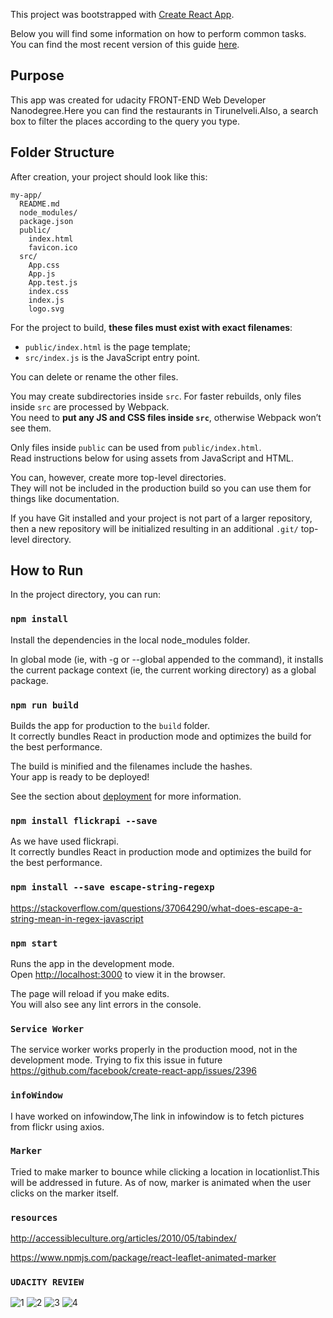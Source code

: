 This project was bootstrapped with [Create React App](https://github.com/facebook/create-react-app).

Below you will find some information on how to perform common tasks.<br>
You can find the most recent version of this guide [here](https://github.com/facebook/create-react-app/blob/master/packages/react-scripts/template/README.md).

## Purpose
This app was created for udacity FRONT-END Web Developer Nanodegree.Here you can find the restaurants in Tirunelveli.Also, a search box to filter the places according to the query you type.      

## Folder Structure

After creation, your project should look like this:

```
my-app/
  README.md
  node_modules/
  package.json
  public/
    index.html
    favicon.ico
  src/
    App.css
    App.js
    App.test.js
    index.css
    index.js
    logo.svg
```

For the project to build, **these files must exist with exact filenames**:

- `public/index.html` is the page template;
- `src/index.js` is the JavaScript entry point.

You can delete or rename the other files.

You may create subdirectories inside `src`. For faster rebuilds, only files inside `src` are processed by Webpack.<br>
You need to **put any JS and CSS files inside `src`**, otherwise Webpack won’t see them.

Only files inside `public` can be used from `public/index.html`.<br>
Read instructions below for using assets from JavaScript and HTML.

You can, however, create more top-level directories.<br>
They will not be included in the production build so you can use them for things like documentation.

If you have Git installed and your project is not part of a larger repository, then a new repository will be initialized resulting in an additional `.git/` top-level directory.

## How to Run

In the project directory, you can run:

### `npm install`

Install the dependencies in the local node_modules folder.<br>

In global mode (ie, with -g or --global appended to the command), it installs the current package context (ie, the current working directory) as a global package.


### `npm run build`

Builds the app for production to the `build` folder.<br>
It correctly bundles React in production mode and optimizes the build for the best performance.

The build is minified and the filenames include the hashes.<br>
Your app is ready to be deployed!

See the section about [deployment](#deployment) for more information.


### `npm install flickrapi --save`

As we have used flickrapi.<br>
It correctly bundles React in production mode and optimizes the build for the best performance.

### `npm install --save escape-string-regexp`

<https://stackoverflow.com/questions/37064290/what-does-escape-a-string-mean-in-regex-javascript>

### `npm start`

Runs the app in the development mode.<br>
Open [http://localhost:3000](http://localhost:3000) to view it in the browser.

The page will reload if you make edits.<br>
You will also see any lint errors in the console.

### `Service Worker`

The service worker works properly in the production mood, not in the development mode.
Trying to fix this issue in future
<https://github.com/facebook/create-react-app/issues/2396>

### `infoWindow`

I have worked on infowindow,The <click for pictures> link in infowindow is to fetch pictures from flickr using axios.

### `Marker`

Tried to make marker to bounce while clicking a location in locationlist.This will be addressed in future.
As of now, marker is animated when the user clicks on the marker itself.
  
 ### `resources`
 <http://accessibleculture.org/articles/2010/05/tabindex/>
 
<https://www.npmjs.com/package/react-leaflet-animated-marker>


### `UDACITY REVIEW`

![1](https://user-images.githubusercontent.com/36790663/48881555-07bbd980-ee3c-11e8-8668-894854bf43e8.PNG)
![2](https://user-images.githubusercontent.com/36790663/48881613-61240880-ee3c-11e8-9714-83c37621cd43.PNG)
![3](https://user-images.githubusercontent.com/36790663/48881615-61bc9f00-ee3c-11e8-92fb-84836fc8c68f.PNG)
![4](https://user-images.githubusercontent.com/36790663/48881616-61bc9f00-ee3c-11e8-9740-9796bc60ba6c.PNG)
